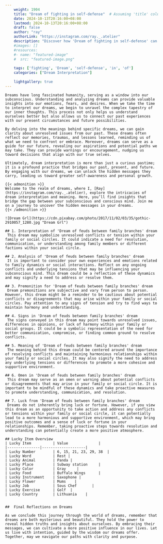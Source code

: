 ```yaml
---
    weight: 1904
    title: "Dream of fighting in self-defense"  # Assuming 'title' column exists
    date: 2024-10-13T20:16:00+08:00
    lastmod: 2024-10-13T20:16:00+08:00
    draft: false
    author: "ray"
    authorLink: "https://instagram.com/ray._.atelier"
    description: "Discover how 'Dream of fighting in self-defense' can interpret your future and uncover its significant meanings in your life."
    #images: []
    #resources:
    #- name: "featured-image"
    #  src: "featured-image.png"
    
    tags: ['fighting', 'Dream', 'self-defense', 'in', 'of']
    categories: ["Dream Interpretation"]
    
    lightgallery: true
---
```

    
    Dreams have long fascinated humanity, serving as a window into our subconscious. Understanding and analyzing dreams can provide valuable insights into our emotions, fears, and desires. When we take the time to interpret our dreams, we begin to unravel the complex tapestry of our inner thoughts. This process not only helps us understand ourselves better but also allows us to connect our past experiences with our present circumstances and future possibilities.
    
    By delving into the meanings behind specific dreams, we can gain clarity about unresolved issues from our past. These dreams often reflect our memories, traumas, and lessons learned, reminding us of what we need to confront or embrace. Moreover, dreams can serve as a guide for our future, revealing our aspirations and potential paths we may take. They can provide warnings or encouragement, nudging us toward decisions that align with our true selves.
    
    Ultimately, dream interpretation is more than just a curious pastime; it is a profound practice that bridges our past, present, and future. By engaging with our dreams, we can unlock the hidden messages they carry, leading us toward greater self-awareness and personal growth.
    
    {{< admonition >}}
    Welcome to the realm of dreams, where I, [Ray](https://instagram.com/ray._.atelier), explore the intricacies of dream interpretation and meaning. Here, you’ll find insights that bridge the gap between your subconscious and conscious mind. Join me on a journey to uncover the hidden messages in your dreams.
    {{< /admonition >}}
    
    ![Dream Grl](https://cdn.pixabay.com/photo/2017/11/02/03/35/gothic-2910057_1280.jpg "Dream Grl")
    
    ## 1. Interpretation of 'Dream of feuds between family branches' dream
     This dream may symbolize unresolved conflicts or tension within your family or social circles. It could indicate a need for resolution, communication, or understanding among family members or different factions within your social circle.
    
    ## 2. Analysis of 'Dream of feuds between family branches' dream
     It is important to consider your own experiences and emotions related to family dynamics or social interactions. Reflect on any ongoing conflicts and underlying tensions that may be influencing your subconscious mind. This dream could be a reflection of these dynamics and may signify a need to address or resolve them.
    
    ## 3. Premonition for 'Dream of feuds between family branches' dream
     Dream premonitions are subjective and vary from person to person. However, this dream might be a reminder to be cautious about potential conflicts or disagreements that may arise within your family or social circles. Pay attention to any signs of tension and try to find ways to maintain harmony and understanding.
    
    ## 4. Signs in 'Dream of feuds between family branches' dream
     The signs conveyed in this dream may point towards unresolved issues, differences in opinions, or lack of harmony within your family or social groups. It could be a symbolic representation of the need for better communication, compromise, or finding common ground to resolve conflicts.
    
    ## 5. Meaning of 'Dream of feuds between family branches' dream
     The meaning behind this dream could be centered around the importance of resolving conflicts and maintaining harmonious relationships within your family or social circles. It may also signify the need to address any underlying tensions or differences to promote a more cohesive and supportive environment.
    
    ## 6. Omen in 'Dream of feuds between family branches' dream
     This dream may serve as an omen or warning about potential conflicts or disagreements that may arise in your family or social circle. It is important to be mindful of these dynamics and take proactive measures to promote understanding, communication, and resolution.
    
    ## 7. Luck from 'Dream of feuds between family branches' dream
     Dreams do not inherently bring luck or fortune. However, if you view this dream as an opportunity to take action and address any conflicts or tensions within your family or social circle, it can potentially lead to a more harmonious and supportive environment, which may bring positive outcomes and a sense of luck or fortune in your relationships. Remember, taking proactive steps towards resolution and understanding can potentially create a more positive atmosphere.
    
    ## Lucky Item Overview
    | Lucky Item          | Value              |
    |---------------|--------------------|
    | Lucky Number        | 6, 15, 21, 23, 29, 38  |
    | Lucky Word          | Rest |
    | Lucky Animal        | Panda |
    | Lucky Place         | Subway station     |
    | Lucky Color         | Gray     |
    | Lucky Food          | Buffalo Wings      |
    | Lucky Instrument    | Saxophone |
    | Lucky Flower        | Mums    |
    | Lucky Job           | Sous Chef       |
    | Lucky Exercise      | Golf  |
    | Lucky Country       | Lithuania    |
    
    
    ##  Final Reflections on Dreams
    
    As we conclude this journey through the world of dreams, remember that dreams are both mysterious and beautiful. They hold the power to reveal hidden truths and insights about ourselves. By embracing their messages, we can cultivate a more positive influence in our lives. Let us live with intention, guided by the wisdom our dreams offer. Together, may we navigate our paths with clarity and purpose.
    